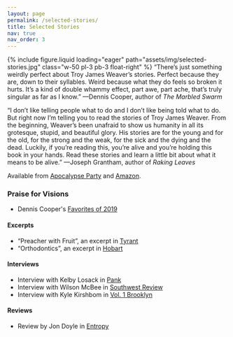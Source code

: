 ```yaml
---
layout: page
permalink: /selected-stories/
title: Selected Stories
nav: true
nav_order: 3
---
```


{% include figure.liquid loading="eager" path="assets/img/selected-stories.jpg" class="w-50 pl-3 pb-3 float-right" %}
​“There’s just something weirdly perfect about Troy James Weaver’s stories. Perfect because they are, down to their syllables. Weird because what they do feels so broken it hurts. It’s a kind of double whammy effect, part awe, part ache, that’s truly singular as far as I know.”
—Dennis Cooper, author of _The Marbled Swarm_

“I don’t like telling people what to do and I don’t like being told what to do. But right now I’m telling you to read the stories of Troy James Weaver. From the beginning, Weaver’s been unafraid to show us humanity in all its grotesque, stupid, and beautiful glory. His stories are for the young and for the old, for the strong and the weak, for the sick and the dying and the dead. Luckily, if you’re reading this, you’re alive and you’re holding this book in your hands. Read these stories and learn a little bit about what it means to be alive.”
—Joseph Grantham, author of _Raking Leaves_

Available from [Apocalypse Party](https://www.apocalypse-party.com/selectedstories.html) and [Amazon](https://www.amazon.com/Selected-Stories-Troy-James-Weaver/dp/1733569421).

### Praise for Visions

- Dennis Cooper's [Favorites of 2019](https://denniscooperblog.com/mine-for-yours-my-favorite-fiction-poetry-non-fiction-film-art-and-internet-of-2019/)

#### Excerpts

- “Preacher with Fruit”, an excerpt in [Tyrant](https://magazine.nytyrant.com/preacher-with-fruit-troy-james-weaver/)
- “Orthodontics”, an excerpt in [Hobart](https://www.hobartpulp.com/web_features/orthodontics)

#### Interviews

- Interview with Kelby Losack in [Pank](https://pankmagazine.com/2020/01/28/interview-troy-james-weaver/)
- Interview with Wilson McBee in [Southwest Review](https://southwestreview.com/a-perpetual-state-of-half-sleep-an-interview-with-troy-james-weaver/)
- Interview with Kyle Kirshbom in [Vol. 1 Brooklyn](https://vol1brooklyn.com/2020/01/13/troy-james-weaver-interview/)

#### Reviews

- Review by Jon Doyle in [Entropy](https://web.archive.org/web/20220627052704/https://entropymag.org/review-selected-stories-by-troy-james-weaver/)
